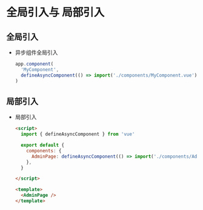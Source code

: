 # 全局引入与 局部引入

## 全局引入

+ 异步组件全局引入

  ```js
  app.component(
    'MyComponent',
    defineAsyncComponent(() => import('./components/MyComponent.vue'))
  )
  ```

## 局部引入

+ 局部引入

  ```html
  <script>
    import { defineAsyncComponent } from 'vue'

    export default {
      components: {
        AdminPage: defineAsyncComponent(() => import('./components/AdminPageComponent.vue')),
      },
    }

  </script>

  <template>
    <AdminPage />
  </template>
  ```
